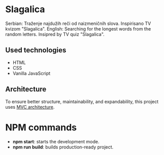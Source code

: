 # Slagalica

Serbian: Traženje najdužih reči od naizmeničnih slova. Inspirisano TV kvizom "Slagalica".
English: Searching for the longest words from the random letters. Insipred by TV quiz "Slagalica".

## Used technologies

- HTML
- CSS
- Vanilla JavaScript

## Architecture

To ensure better structure, maintainability, and expandability, this project uses [MVC architecture](https://en.wikipedia.org/wiki/Model%E2%80%93view%E2%80%93controller).

# NPM commands

- **npm start**: starts the development mode.
- **npm run build**: builds production-ready project.

